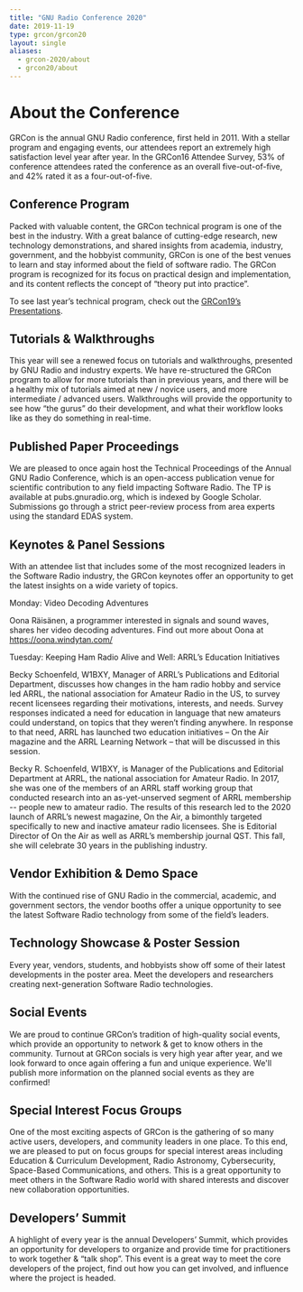 ```yaml
---
title: "GNU Radio Conference 2020"
date: 2019-11-19
type: grcon/grcon20
layout: single
aliases:
  - grcon-2020/about
  - grcon20/about
---
```


# About the Conference

GRCon is the annual GNU Radio conference, first held in 2011. With a stellar
program and engaging events, our attendees report an extremely high satisfaction
level year after year. In the GRCon16 Attendee Survey, 53% of conference
attendees rated the conference as an overall five-out-of-five, and 42% rated it
as a four-out-of-five.

## Conference Program

Packed with valuable content, the GRCon technical program is one of the best in the industry. 
With a great balance of cutting-edge research, new technology demonstrations, 
and shared insights from academia, industry, government, and the hobbyist community, 
GRCon is one of the best venues to learn and stay informed about the field of software radio. 
The GRCon program is recognized for its focus on practical design and implementation, 
and its content reflects the concept of “theory put into practice”.

To see last year’s technical program, check out the [GRCon19’s Presentations](/grcon/grcon19/presentations/).

## Tutorials & Walkthroughs

This year will see a renewed focus on tutorials and walkthroughs, presented by
GNU Radio and industry experts. We have re-structured the GRCon program to allow
for more tutorials than in previous years, and there will be a healthy mix of
tutorials aimed at new / novice users, and more intermediate / advanced users.
Walkthroughs will provide the opportunity to see how “the gurus” do their
development, and what their workflow looks like as they do something in
real-time.

## Published Paper Proceedings

We are pleased to once again host the Technical Proceedings of the Annual GNU
Radio Conference, which is an open-access publication venue for scientific
contribution to any field impacting Software Radio. The TP is available at
pubs.gnuradio.org, which is indexed by Google Scholar. Submissions go through a
strict peer-review process from area experts using the standard EDAS system.

## Keynotes & Panel Sessions

With an attendee list that includes some of the most recognized leaders in the
Software Radio industry, the GRCon keynotes offer an
opportunity to get the latest insights on a wide variety of topics.

Monday:
Video Decoding Adventures

Oona Räisänen, a programmer interested in signals and sound waves, shares her video decoding adventures. Find out more about Oona at https://oona.windytan.com/

Tuesday:
Keeping Ham Radio Alive and Well: ARRL’s Education Initiatives 

Becky Schoenfeld, W1BXY, Manager of ARRL’s Publications and Editorial Department, discusses how changes in the ham radio hobby and service led ARRL, the national association for Amateur Radio in the US, to survey recent licensees regarding their motivations, interests, and needs. Survey responses indicated a need for education in language that new amateurs could understand, on topics that they weren’t finding anywhere. In response to that need, ARRL has launched two education initiatives – On the Air magazine and the ARRL Learning Network – that will be discussed in this session.

Becky R. Schoenfeld, W1BXY, is Manager of the Publications and Editorial Department at ARRL, the national association for Amateur Radio. In 2017, she was one of the members of an ARRL staff working group that conducted research into an as-yet-unserved segment of ARRL membership -- people new to amateur radio. The results of this research led to the 2020 launch of ARRL’s newest magazine, On the Air, a bimonthly targeted specifically to new and inactive amateur radio licensees. She is Editorial Director of On the Air as well as ARRL’s membership journal QST. This fall, she will celebrate 30 years in the publishing industry.


## Vendor Exhibition & Demo Space

With the continued rise of GNU Radio in the commercial, academic, and government
sectors, the vendor booths offer a unique opportunity to see the latest Software
Radio technology from some of the field’s leaders.

## Technology Showcase & Poster Session

Every year, vendors, students, and hobbyists show off some of their latest
developments in the poster area. Meet the developers and researchers creating
next-generation Software Radio technologies.

## Social Events

We are proud to continue GRCon’s tradition of high-quality social events, which
provide an opportunity to network & get to know others in the community. Turnout
at GRCon socials is very high year after year, and we look forward to once again
offering a fun and unique experience. We'll publish more information on the
planned social events as they are confirmed!


## Special Interest Focus Groups

One of the most exciting aspects of GRCon is the gathering of so many active
users, developers, and community leaders in one place. To this end, we are
pleased to put on focus groups for special interest areas including Education &
Curriculum Development, Radio Astronomy, Cybersecurity, Space-Based
Communications, and others. This is a great opportunity to meet others in the
Software Radio world with shared interests and discover new collaboration
opportunities.

## Developers’ Summit

A highlight of every year is the annual Developers’ Summit, which provides an
opportunity for developers to organize and provide time for practitioners to
work together & “talk shop”. This event is a great way to meet the core
developers of the project, find out how you can get involved, and influence
where the project is headed.
